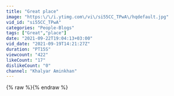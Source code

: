 ```yaml
---
title: "Great place"
image: "https:\/\/i.ytimg.com\/vi\/si55CC_TPwA\/hqdefault.jpg"
vid_id: "si55CC_TPwA"
categories: "People-Blogs"
tags: ["Great","place"]
date: "2021-09-22T19:04:13+03:00"
vid_date: "2021-09-19T14:21:27Z"
duration: "PT15S"
viewcount: "422"
likeCount: "17"
dislikeCount: "0"
channel: "Khalyar Aminkhan"
---
```

{% raw %}{% endraw %}
